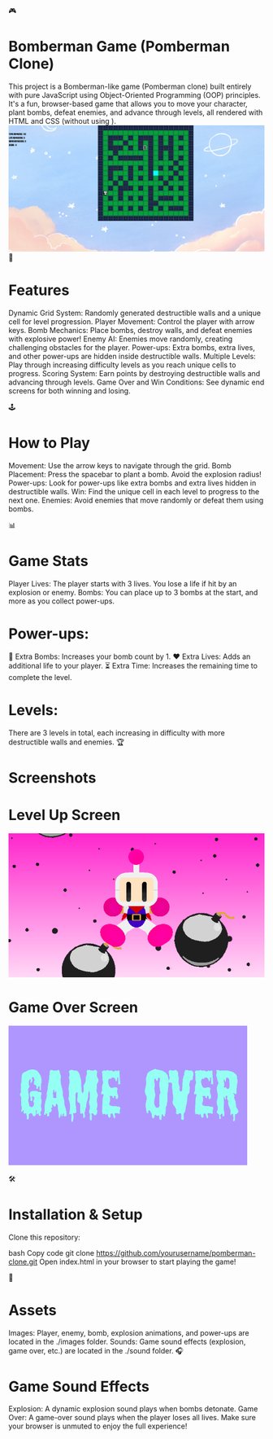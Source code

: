 🎮

# Bomberman Game (Pomberman Clone)

This project is a Bomberman-like game (Pomberman clone) built entirely with pure JavaScript using Object-Oriented Programming (OOP) principles. It's a fun, browser-based game that allows you to move your character, plant bombs, defeat enemies, and advance through levels, all rendered with HTML and CSS (without using <canvas>).
![Game Preview](./images/overview.png)
🚀

# Features

Dynamic Grid System: Randomly generated destructible walls and a unique cell for level progression.
Player Movement: Control the player with arrow keys.
Bomb Mechanics: Place bombs, destroy walls, and defeat enemies with explosive power!
Enemy AI: Enemies move randomly, creating challenging obstacles for the player.
Power-ups: Extra bombs, extra lives, and other power-ups are hidden inside destructible walls.
Multiple Levels: Play through increasing difficulty levels as you reach unique cells to progress.
Scoring System: Earn points by destroying destructible walls and advancing through levels.
Game Over and Win Conditions: See dynamic end screens for both winning and losing.

🕹️

# How to Play

Movement: Use the arrow keys to navigate through the grid.
Bomb Placement: Press the spacebar to plant a bomb. Avoid the explosion radius!
Power-ups: Look for power-ups like extra bombs and extra lives hidden in destructible walls.
Win: Find the unique cell in each level to progress to the next one.
Enemies: Avoid enemies that move randomly or defeat them using bombs.

📊

# Game Stats

Player Lives: The player starts with 3 lives. You lose a life if hit by an explosion or enemy.
Bombs: You can place up to 3 bombs at the start, and more as you collect power-ups.

# Power-ups:

🎁 Extra Bombs: Increases your bomb count by 1.
❤️ Extra Lives: Adds an additional life to your player.
⏳ Extra Time: Increases the remaining time to complete the level.

# Levels:

There are 3 levels in total, each increasing in difficulty with more destructible walls and enemies.
🏆

# Screenshots

# Level Up Screen

![Game Preview](./images/looser2.gif)

# Game Over Screen

![Game Preview](./images/gameover.gif)

🛠️

# Installation & Setup

Clone this repository:

bash
Copy code
git clone https://github.com/yourusername/pomberman-clone.git
Open index.html in your browser to start playing the game!

🎨

# Assets

Images: Player, enemy, bomb, explosion animations, and power-ups are located in the ./images folder.
Sounds: Game sound effects (explosion, game over, etc.) are located in the ./sound folder.
🎧

# Game Sound Effects

Explosion: A dynamic explosion sound plays when bombs detonate.
Game Over: A game-over sound plays when the player loses all lives.
Make sure your browser is unmuted to enjoy the full experience!
